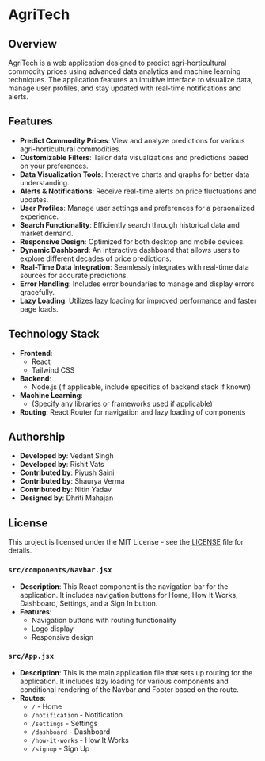 # AgriTech

## Overview

AgriTech is a web application designed to predict agri-horticultural commodity prices using advanced data analytics and machine learning techniques. The application features an intuitive interface to visualize data, manage user profiles, and stay updated with real-time notifications and alerts.

## Features

- **Predict Commodity Prices**: View and analyze predictions for various agri-horticultural commodities.
- **Customizable Filters**: Tailor data visualizations and predictions based on your preferences.
- **Data Visualization Tools**: Interactive charts and graphs for better data understanding.
- **Alerts & Notifications**: Receive real-time alerts on price fluctuations and updates.
- **User Profiles**: Manage user settings and preferences for a personalized experience.
- **Search Functionality**: Efficiently search through historical data and market demand.
- **Responsive Design**: Optimized for both desktop and mobile devices.
- **Dynamic Dashboard**: An interactive dashboard that allows users to explore different decades of price predictions.
- **Real-Time Data Integration**: Seamlessly integrates with real-time data sources for accurate predictions.
- **Error Handling**: Includes error boundaries to manage and display errors gracefully.
- **Lazy Loading**: Utilizes lazy loading for improved performance and faster page loads.

## Technology Stack

- **Frontend**: 
  - React
  - Tailwind CSS
- **Backend**: 
  - Node.js (if applicable, include specifics of backend stack if known)
- **Machine Learning**: 
  - (Specify any libraries or frameworks used if applicable)
- **Routing**: React Router for navigation and lazy loading of components

## Authorship

  - **Developed by**: Vedant Singh
  - **Developed by**: Rishit Vats
  - **Contributed by**: Piyush Saini
  - **Contributed by**: Shaurya Verma 
  - **Contributed by**: Nitin Yadav
  - **Designed by**: Dhriti Mahajan

## License

This project is licensed under the MIT License - see the [LICENSE](LICENSE) file for details.
### `src/components/Navbar.jsx`

- **Description**: This React component is the navigation bar for the application. It includes navigation buttons for Home, How It Works, Dashboard, Settings, and a Sign In button.
- **Features**:
  - Navigation buttons with routing functionality
  - Logo display
  - Responsive design

### `src/App.jsx`

- **Description**: This is the main application file that sets up routing for the application. It includes lazy loading for various components and conditional rendering of the Navbar and Footer based on the route.
- **Routes**:
  - `/` - Home
  - `/notification` - Notification
  - `/settings` - Settings
  - `/dashboard` - Dashboard
  - `/how-it-works` - How It Works
  - `/signup` - Sign Up
